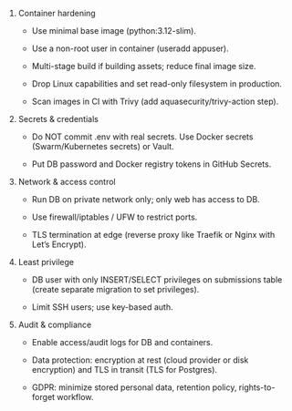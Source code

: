 1. Container hardening

	- Use minimal base image (python:3.12-slim).

	- Use a non-root user in container (useradd appuser).

	- Multi-stage build if building assets; reduce final image size.

	- Drop Linux capabilities and set read-only filesystem in production.

	- Scan images in CI with Trivy (add aquasecurity/trivy-action step).

2. Secrets & credentials

	- Do NOT commit .env with real secrets. Use Docker secrets (Swarm/Kubernetes secrets) or Vault.

	- Put DB password and Docker registry tokens in GitHub Secrets.

3. Network & access control

	- Run DB on private network only; only web has access to DB.

	- Use firewall/iptables / UFW to restrict ports.

	- TLS termination at edge (reverse proxy like Traefik or Nginx with Let’s Encrypt).

4. Least privilege

	- DB user with only INSERT/SELECT privileges on submissions table (create separate migration to set privileges).

	- Limit SSH users; use key-based auth.

5. Audit & compliance

	- Enable access/audit logs for DB and containers.

	- Data protection: encryption at rest (cloud provider or disk encryption) and TLS in transit (TLS for Postgres).

	- GDPR: minimize stored personal data, retention policy, rights-to-forget workflow.
